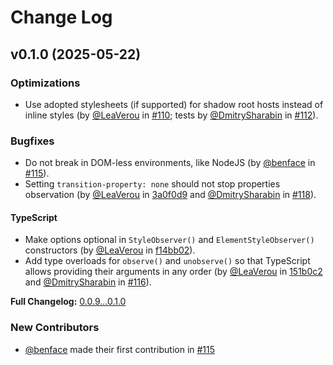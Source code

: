 # Change Log

## v0.1.0 (2025-05-22)

### Optimizations

- Use adopted stylesheets (if supported) for shadow root hosts instead of inline styles (by [@LeaVerou](https://github.com/LeaVerou) in [#110](https://github.com/LeaVerou/style-observer/pull/110); tests by [@DmitrySharabin](https://github.com/DmitrySharabin) in [#112](https://github.com/LeaVerou/style-observer/pull/112)).

### Bugfixes

- Do not break in DOM-less environments, like NodeJS (by [@benface](https://github.com/benface) in [#115](https://github.com/LeaVerou/style-observer/pull/115)).
- Setting `transition-property: none` should not stop properties observation (by [@LeaVerou](https://github.com/LeaVerou) in [3a0f0d9](https://github.com/LeaVerou/style-observer/commit/3a0f0d988cfd9ea0601774b573886e5bc2890ee5) and [@DmitrySharabin](https://github.com/DmitrySharabin) in [#118](https://github.com/LeaVerou/style-observer/pull/118)).

#### TypeScript

- Make options optional in `StyleObserver()` and `ElementStyleObserver()` constructors (by [@LeaVerou](https://github.com/LeaVerou) in [f14bb02](https://github.com/LeaVerou/style-observer/commit/f14bb0264ef2f47680b6991e923ba63031ab6547)).
- Add type overloads for `observe()` and `unobserve()` so that TypeScript allows providing their arguments in any order (by [@LeaVerou](https://github.com/LeaVerou) in [151b0c2](https://github.com/LeaVerou/style-observer/commit/151b0c24e38e4e227215f3198e9f92bfdc8f7e1f) and [@DmitrySharabin](https://github.com/DmitrySharabin) in [#116](https://github.com/LeaVerou/style-observer/pull/116)).

**Full Changelog:** [0.0.9...0.1.0](https://github.com/LeaVerou/style-observer/compare/0.0.9...0.1.0)

### New Contributors

- [@benface](https://github.com/benface) made their first contribution in [#115](https://github.com/LeaVerou/style-observer/pull/115)
